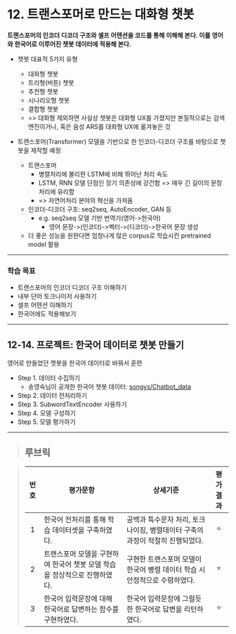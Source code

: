 # 12. 트랜스포머로 만드는 대화형 챗봇

**트랜스포머의 인코더 디코더 구조와 셀프 어텐션을 코드를 통해 이해해 본다. 이를 영어와 한국어로 이루어진 챗봇 데이터에 적용해 본다.**

- 챗봇 대표적 5가지 유형
  - 대화형 챗봇
  - 트리형(버튼) 챗봇
  - 추천형 챗봇
  - 시나리오형 챗봇
  - 결합형 챗봇
  - => 대화형 제외하면 사실상 챗봇은 대화형 UX를 가졌지만 본질적으로는 검색엔진이거나, 혹은 음성 ARS를 대화형 UX에 옮겨놓은 것

- 트랜스포머(Transformer) 모델을 기반으로 한 인코더-디코더 구조를 바탕으로 챗봇을 제작할 예정
  - 트랜스포머
    - 병렬처리에 불리한 LSTM에 비해 뛰어난 처리 속도
    - LSTM, RNN 모델 단점인 장기 의존성에 강건함 => 매우 긴 길이의 문장 처리에 유리함
    - => 자연어처리 분야의 혁신을 가져옴
  - 인코더-디코더 구조: seq2seq, AutoEncoder, GAN 등
    - e.g. seq2seq 모델 기반 번역기(영어->한국어)
      - 영어 문장->(인코더)->벡터->(디코더)->한국어 문장 생성
  - 더 좋은 성능을 원한다면 엄청나게 많은 corpus로 학습시킨 pretrained model 활용

---

### 학습 목표

- 트랜스포머의 인코더 디코더 구조 이해하기
- 내부 단어 토크나이저 사용하기
- 셀프 어텐션 이해하기
- 한국어에도 적용해보기

---

## 12-14. 프로젝트: 한국어 데이터로 챗봇 만들기

영어로 만들었던 챗봇을 한국어 데이터로 바꿔서 훈련

- Step 1. 데이터 수집하기
  - 송영숙님이 공개한 한국어 챗봇 데이터: [songys/Chatbot_data](https://github.com/songys/Chatbot_data/blob/master/ChatbotData.csv)
- Step 2. 데이터 전처리하기
- Step 3. SubwordTextEncoder 사용하기
- Step 4. 모델 구성하기
- Step 5. 모델 평가하기

---

>## **루브릭**

>|번호|평가문항|상세기준|평가결과|
>|:---:|---|---|:---:|
>|1|한국어 전처리를 통해 학습 데이터셋을 구축하였다.|공백과 특수문자 처리, 토크나이징, 병렬데이터 구축의 과정이 적절히 진행되었다.|⭐|
>|2|트랜스포머 모델을 구현하여 한국어 챗봇 모델 학습을 정상적으로 진행하였다.|구현한 트랜스포머 모델이 한국어 병렬 데이터 학습 시 안정적으로 수렴하였다.|⭐|
>|3|한국어 입력문장에 대해 한국어로 답변하는 함수를 구현하였다.|한국어 입력문장에 그럴듯한 한국어로 답변을 리턴하였다.|⭐|
